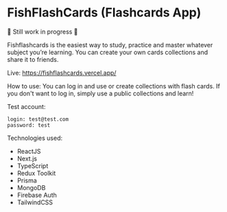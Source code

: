 # FishFlashCards (Flashcards App)
🚧 Still work in progress 🚧

Fishflashcards is the easiest way to study, practice and master whatever subject you’re learning. You can create your own cards collections and share it to friends.

Live:
https://fishflashcards.vercel.app/

How to use:
You can log in and use or create collections with flash cards. If you don't want to log in, simply use a public collections and learn!

Test account:
```
login: test@test.com
password: test
```

Technologies used:
- ReactJS
- Next.js
- TypeScript
- Redux Toolkit
- Prisma
- MongoDB
- Firebase Auth
- TailwindCSS
